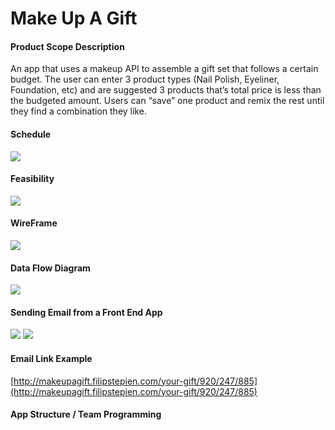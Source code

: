 Make Up A Gift
==============

#### Product Scope Description 

An app that uses a makeup API to assemble a gift set that follows a certain budget. The user can enter 3 product types (Nail Polish, Eyeliner, Foundation, etc) and are suggested 3 products that’s total price is less than the budgeted amount. Users can “save” one product and remix the rest until they find a combination they like.

#### Schedule

![](https://meta.filipstepien.com/makeup.schedule.JPG)

#### Feasibility

![](https://meta.filipstepien.com/makeup.network.png)

#### WireFrame

![](https://meta.filipstepien.com/makeup.wireframe.png)

#### Data Flow Diagram

![](https://meta.filipstepien.com/makeup.dataflow.email.png)

#### Sending Email from a Front End App

![](https://meta.filipstepien.com/makeup.email.png)
![](https://meta.filipstepien.com/makeup.email.display.png)

#### Email Link Example 

[http://makeupagift.filipstepien.com/your-gift/920/247/885](http://makeupagift.filipstepien.com/your-gift/920/247/885)

#### App Structure / Team Programming
